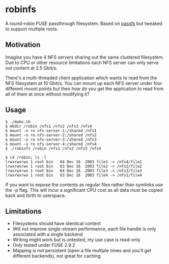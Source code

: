 robinfs
=======

A round-robin FUSE passthrough filesystem.  Based on [passfs](https://github.com/jrk/passfs)
but tweaked to support multiple roots.

Motivation
----------

Imagine you have 4 NFS servers sharing out the same clustered filesystem.  Due
to CPU or other resource limitations each NFS server can only serve out content at 2.5 Gbit/s.

There's a multi-threaded client application which wants to read from the NFS
filesystem at 10 Gbit/s.  You can mount up each NFS server under four different
mount points but then how do you get the application to read from all of them
at once without modifying it?

Usage
-----

    $ ./make.sh
    $ mkdir /robin /nfs1 /nfs2 /nfs3 /nfs4
    $ mount -o ro nfs-server-1:/shared /nfs1
    $ mount -o ro nfs-server-2:/shared /nfs2
    $ mount -o ro nfs-server-3:/shared /nfs3
    $ mount -o ro nfs-server-4:/shared /nfs4
    $ ./robinfs /robin /nfs1 /nfs2 /nfs3 /nfs4
    
    $ cd /robin; ls -l
    lrwxrwxrwx 1 root bin   64 Dec 16  2003 file1 -> /nfs4/file1
    lrwxrwxrwx 1 root bin   63 Dec 16  2003 file2 -> /nfs2/file2
    lrwxrwxrwx 1 root bin   64 Dec 16  2003 file3 -> /nfs3/file3
    lrwxrwxrwx 1 root bin   63 Dec 16  2003 file4 -> /nfs1/file4


If you want to expose the contents as regular files rather than symlinks use the -p flag.  This
will incur a significant CPU cost as all data must be copied back and forth to userspace.

Limitations
-----------

* Filesystems should have identical content
* Will not improve single-stream performance, each file handle is only associated with a single backend
* Writing might work but is untested, my use case is read-only
* Only tested under FUSE 2.9.2
* Mapping is not persistent (open a file multiple times and you'll get different backends), not great for caching
